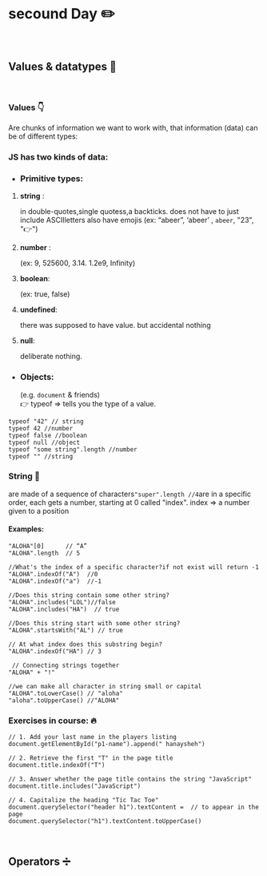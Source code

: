 # secound Day ✏️
<br>


## Values & datatypes 🔑
<br>

### Values 👇
Are chunks of information we want to work with, that information (data) can be of different types:

### JS has two kinds of data:

-  ### Primitive types:
  
1. **string** :
   
   in double-quotes,single quotess,a  backticks. does not have to just include ASCIIletters also have emojis 
     (ex: “abeer”, ‘abeer’ , `abeer`, "23", "👉")
3. **number** :
   
    (ex: 9, 525600, 3.14. 1.2e9, Infinity)
5. **boolean**:
   
    (ex: true, false)
7. **undefined**:
   
   there was supposed to have value. but accidental nothing
9. **null**:
    
    deliberate nothing.
    
- ### Objects:
    
     (e.g. `document` & friends)
   <br>
   👉 typeof => tells you the type of a value.
```
typeof "42" // string
typeof 42 //number
typeof false //boolean
typeof null //object
typeof "some string".length //number
typeof "" //string
```
### String 🔻
are made of a sequence of characters`"super".length //4`are in a specific order, each gets a number, starting at 0 called "index".
index => a number given to a position

#### Examples:
```
"ALOHA"[0]      // “A”
"ALOHA".length  // 5

//What's the index of a specific character?if not exist will return -1
"ALOHA".indexOf("A")  //0
"ALOHA".indexOf("a")  //-1

//Does this string contain some other string?
"ALOHA".includes("LOL")//false
"ALOHA".includes("HA")  // true

//Does this string start with some other string?
"ALOHA".startsWith("AL") // true

// At what index does this substring begin?
"ALOHA".indexOf("HA") // 3

 // Connecting strings together
"ALOHA" + "!"

//we can make all character in string small or capital 
"ALOHA".toLowerCase() // "aloha"
"aloha".toUpperCase() //"ALOHA"
```

### Exercises in course: 🔥
```
// 1. Add your last name in the players listing
document.getElementById("p1-name").append(" hanaysheh")

// 2. Retrieve the first "T" in the page title
document.title.indexOf("T")

// 3. Answer whether the page title contains the string "JavaScript"
document.title.includes("JavaScript")

// 4. Capitalize the heading "Tic Tac Toe"
document.querySelector("header h1").textContent =  // to appear in the page
document.querySelector("h1").textContent.toUpperCase()
```
 <br>


 ## Operators ➗
 






